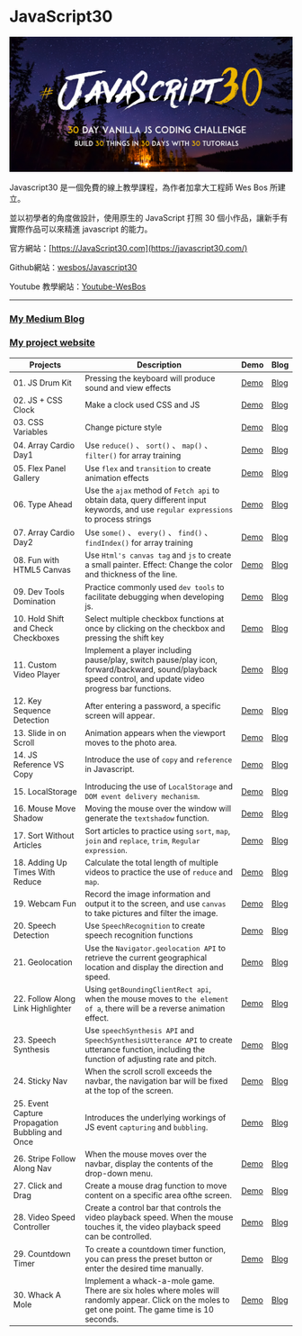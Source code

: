 # **JavaScript30**

![overall](images/JavaScript30.png)

Javascript30 是一個免費的線上教學課程，為作者加拿大工程師 Wes Bos 所建立。

並以初學者的角度做設計，使用原生的 JavaScript 打照 30 個小作品，讓新手有實際作品可以來精進 javascript 的能力。

官方網站：[https://JavaScript30.com](https://javascript30.com/)

Github網站：[wesbos/Javascript30](https://github.com/wesbos/JavaScript30)

Youtube 教學網站：[Youtube-WesBos](https://www.youtube.com/watch?v=VuN8qwZoego&list=PLu8EoSxDXHP6CGK4YVJhL_VWetA865GOH)

---

### **[My Medium Blog](https://medium.com/@danny_hu/javascript30-javascript30-challenge-7c56f11768c2)**

### **[My project website](https://dannyhucc.github.io/JavaScript30-danny/)**

| Projects | Description | Demo | Blog |
| -------- | ----------- | ---- | ---- |
| 01. JS Drum Kit | Pressing the keyboard will produce sound and view effects | [Demo](https://dannyhucc.github.io/JavaScript30-danny/01-JavaScript-Drum-Kit/index.html) | [Blog](https://medium.com/@danny_hu/javascript30-01-javascript-drum-kit-challenge-fe819f0e5716) |
| 02. JS + CSS Clock | Make a clock used CSS and JS | [Demo](https://dannyhucc.github.io/JavaScript30-danny/02-JS-and-CSS-Clock/index.html) | [Blog](https://medium.com/@danny_hu/javascript30-02-js-and-css-clock-challenge-045e3ab46019) |
| 03. CSS Variables | Change picture style | [Demo](https://dannyhucc.github.io/JavaScript30-danny/03-CSS-Variables/index.html) | [Blog](https://medium.com/@danny_hu/javascript30-03-css-variables-b3b668495d92) |
| 04. Array Cardio Day1 | Use `reduce()` 、 `sort()` 、 `map()` 、 `filter()` for array training | [Demo](https://dannyhucc.github.io/JavaScript30-danny/04-Array-Cardio-Day1/index.html) | [Blog](https://medium.com/@danny_hu/javascript30-04-array-cardio-day1-297a518e0267) |
| 05. Flex Panel Gallery | Use `flex` and `transition` to create animation effects | [Demo](https://dannyhucc.github.io/JavaScript30-danny/05-Flex-Panel-Gallery/index.html) | [Blog](https://medium.com/@danny_hu/javascript30-05-flex-panel-gallery-challenge-f9af4566996e) |
| 06. Type Ahead | Use the `ajax` method of `Fetch api` to obtain data, query different input keywords, and use `regular expressions` to process strings | [Demo](https://dannyhucc.github.io/JavaScript30-danny/06-Type-Ahead/index.html) | [Blog](https://medium.com/@danny_hu/javascript30-06-type-ahead-challenge-81e59b07851b) |
| 07. Array Cardio Day2 | Use `some()` 、 `every()` 、 `find()` 、 `findIndex()` for array training | [Demo](https://dannyhucc.github.io/JavaScript30-danny/07-Array-Cardio-Day2/index.html) | [Blog](https://medium.com/@danny_hu/javascript30-07-array-cardio-day2-challenge-12299d4e7c70) |
| 08. Fun with HTML5 Canvas | Use `Html's canvas tag` and `js` to create a small painter. Effect: Change the color and thickness of the line. | [Demo](https://dannyhucc.github.io/JavaScript30-danny/08-Fun-with-HTML5-Canvas/index.html) | [Blog](https://medium.com/@danny_hu/javascript30-08-fun-with-html5-canvas-challenge-7c39290d7cd0) |
| 09. Dev Tools Domination | Practice commonly used `dev tools` to facilitate debugging when developing js. | [Demo](https://dannyhucc.github.io/JavaScript30-danny/09-Dev-Tools-Domination/index.html) | [Blog](https://medium.com/@danny_hu/javascript30-09-dev-tools-domination-challenge-9ad7de8d4b6f) |
| 10. Hold Shift and Check Checkboxes | Select multiple checkbox functions at once by clicking on the checkbox and pressing the shift key | [Demo](https://dannyhucc.github.io/JavaScript30-danny/10-Hold-Shift-and-Check-Checkboxes/index.html) | [Blog](https://medium.com/@danny_hu/javascript30-10-hold-shift-and-check-checkboxes-challenge-8a1470e3b68d) |
| 11. Custom Video Player | Implement a player including pause/play, switch pause/play icon, forward/backward, sound/playback speed control, and update video progress bar functions. | [Demo](https://dannyhucc.github.io/JavaScript30-danny/11-Custom-Video-Player/index.html) | [Blog](https://medium.com/@danny_hu/javascript30-11-custom-video-player-challenge-f74da3239d5c) |
| 12. Key Sequence Detection | After entering a password, a specific screen will appear. | [Demo](https://dannyhucc.github.io/JavaScript30-danny/12-Key-Sequence-Detection/index.html) | [Blog](https://medium.com/@danny_hu/javascript30-12-key-sequence-detection-challenge-434c9d0153da) |
| 13. Slide in on Scroll | Animation appears when the viewport moves to the photo area. | [Demo](https://dannyhucc.github.io/JavaScript30-danny/13-Slide-in-on-Scroll/index.html) | [Blog](https://medium.com/@danny_hu/javascript30-13-slide-in-on-scroll-challenge-3b03b24dea20) |
| 14. JS Reference VS Copy | Introduce the use of `copy` and `reference` in Javascript. | [Demo](https://dannyhucc.github.io/JavaScript30-danny/14-JavaScript-References-VS-Copying/index.html) | [Blog](https://medium.com/@danny_hu/javascript30-14-js-reference-vs-copy-challenge-eabf503184e2) |
| 15. LocalStorage | Introducing the use of `LocalStorage` and `DOM event delivery mechanism`. | [Demo](https://dannyhucc.github.io/JavaScript30-danny/15-LocalStorage/index.html) | [Blog](https://medium.com/@danny_hu/javascript30-15-localstorage-challenge-7ed6bc6c097f) |
| 16. Mouse Move Shadow | Moving the mouse over the window will generate the `textshadow` function. | [Demo](https://dannyhucc.github.io/JavaScript30-danny/16-Mouse-Move-Shadow/index.html) | [Blog](https://medium.com/@danny_hu/javascript30-16-mouse-move-shadow-challenge-ff721edc70fb) |
| 17. Sort Without Articles | Sort articles to practice using `sort`, `map`, `join` and `replace`, `trim`, `Regular expression`. | [Demo](https://dannyhucc.github.io/JavaScript30-danny/17-Sort-Without-Articles/index.html) | [Blog](https://medium.com/@danny_hu/javascript30-17-sort-without-articles-challenge-2bf92acad72b) |
| 18. Adding Up Times With Reduce | Calculate the total length of multiple videos to practice the use of `reduce` and `map`. | [Demo](https://dannyhucc.github.io/JavaScript30-danny/18-Adding-Up-Times-with-Reduce/index.html) | [Blog](https://medium.com/@danny_hu/javascript30-18-adding-up-times-with-reduce-challenge-1327fd784483) |
| 19. Webcam Fun | Record the image information and output it to the screen, and use `canvas` to take pictures and filter the image. | [Demo](https://dannyhucc.github.io/JavaScript30-danny/19-Webcam-Fun/index.html) | [Blog](https://medium.com/@danny_hu/javascript30-19-webcam-fun-challenge-04801d86b74c) |
| 20. Speech Detection | Use `SpeechRecognition` to create speech recognition functions | [Demo](https://dannyhucc.github.io/JavaScript30-danny/20-Speech-Detection/index.html) | [Blog](https://medium.com/@danny_hu/javascript30-20-speech-detection-challenge-beb601750db4) |
| 21. Geolocation | Use the `Navigator.geolocation API` to retrieve the current geographical location and display the direction and speed. | [Demo](https://dannyhucc.github.io/JavaScript30-danny/21-Geolocation/index.html) | [Blog](https://medium.com/@danny_hu/javascript30-21-geolocation-challenge-e25c0ebe2898) |
| 22. Follow Along Link Highlighter | Using `getBoundingClientRect api`, when the mouse moves to `the element of a`, there will be a reverse animation effect. | [Demo](https://dannyhucc.github.io/JavaScript30-danny/22-Follow-Along-Link-Highlighter/index.html) | [Blog](https://medium.com/@danny_hu/javascript30-22-follow-along-link-highlighter-challenge-66438d03623a) |
| 23. Speech Synthesis | Use `speechSynthesis API` and `SpeechSynthesisUtterance API` to create utterance function, including the function of adjusting rate and pitch. | [Demo](https://dannyhucc.github.io/JavaScript30-danny/23-Speech-Synthesis/index.html) | [Blog](https://medium.com/@danny_hu/javascript30-23-speech-synthesis-challenge-e061e937583a) |
| 24. Sticky Nav | When the scroll scroll exceeds the navbar, the navigation bar will be fixed at the top of the screen. | [Demo](https://dannyhucc.github.io/JavaScript30-danny/24-Sticky-Nav/index.html) | [Blog](https://medium.com/@danny_hu/javascript30-24-sticky-nav-challenge-fbf352adb919) |
| 25. Event Capture Propagation Bubbling and Once | Introduces the underlying workings of JS event `capturing` and `bubbling`. | [Demo](https://dannyhucc.github.io/JavaScript30-danny/25-Event-Capture-Propagation-Bubbling-and-Once/index.html) | [Blog](https://medium.com/@danny_hu/javascript30-25-event-capture-propagation-bubbling-and-once-challenge-e0ee5e465c75) |
| 26. Stripe Follow Along Nav | When the mouse moves over the navbar, display the contents of the drop-down menu. | [Demo](https://dannyhucc.github.io/JavaScript30-danny/26-Stripe-Follow-Along-Nav/index.html) | [Blog](https://medium.com/@danny_hu/javascript30-26-stripe-follow-along-nav-challenge-5d9b387d0832) |
| 27. Click and Drag | Create a mouse drag function to move content on a specific area of ​​the screen. | [Demo](https://dannyhucc.github.io/JavaScript30-danny/27-Click-and-Drag/index.html) | [Blog](https://medium.com/@danny_hu/javascript30-27-click-and-drag-challenge-9279134bae92) |
| 28. Video Speed Controller | Create a control bar that controls the video playback speed. When the mouse touches it, the video playback speed can be controlled. | [Demo](https://dannyhucc.github.io/JavaScript30-danny/28-Video-Speed-Controller/index.html) | [Blog](https://medium.com/@danny_hu/javascript30-28-video-speed-controller-challenge-7df365b5724f) |
| 29. Countdown Timer | To create a countdown timer function, you can press the preset button or enter the desired time manually. | [Demo](https://dannyhucc.github.io/JavaScript30-danny/29-Countdown-Timer/index.html) | [Blog](https://medium.com/@danny_hu/javascript30-29-countdown-timer-challenge-a7684c50f65f) |
| 30. Whack A Mole | Implement a whack-a-mole game. There are six holes where moles will randomly appear. Click on the moles to get one point. The game time is 10 seconds. | [Demo](https://dannyhucc.github.io/JavaScript30-danny/30-Whack-A-Mole/index.html) | [Blog](https://medium.com/@danny_hu/javascript30-30-whack-a-mole-challenge-aaf84651fbec) |
